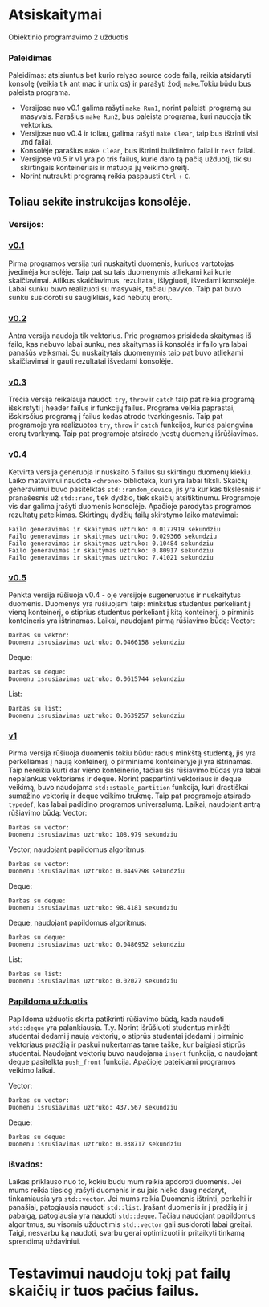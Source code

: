 # Atsiskaitymai
Obiektinio programavimo 2 užduotis
### Paleidimas

Paleidimas: atsisiuntus bet kurio relyso source code failą, reikia atsidaryti konsolę (veikia tik ant mac ir unix os) ir parašyti žodį `make`.Tokiu būdu bus paleista programa. 

- Versijose nuo v0.1 galima rašyti `make Run1`, norint paleisti programą su masyvais. Parašius `make Run2`, bus paleista programa, kuri naudoja tik vektorius. 
- Versijose nuo v0.4 ir toliau, galima rašyti `make Clear`, taip bus ištrinti visi .md failai.
- Konsolėje parašius `make Clean`, bus ištrinti buildinimo failai ir `test` failai.
- Versijose v0.5 ir v1 yra po tris failus, kurie daro tą pačią užduotį, tik su skirtingais konteineriais ir matuoja jų veikimo greitį.
- Norint nutraukti programą reikia paspausti `Ctrl` + `C`.
  
## Toliau sekite instrukcijas konsolėje.
  

### Versijos:
### [v0.1](https://github.com/Tomura69/Atsiskaitymai/releases/tag/v0.1)


Pirma programos versija turi nuskaityti duomenis, kuriuos vartotojas įvedinėja konsolėje. Taip pat su tais duomenymis atliekami kai kurie skaičiavimai. Atlikus skaičiavimus, rezultatai, išlygiuoti, išvedami konsolėje. Labai sunku buvo realizuoti su masyvais, tačiau pavyko. Taip pat buvo sunku susidoroti su saugikliais, kad nebūtų erorų.


### [v0.2](https://github.com/Tomura69/Atsiskaitymai/releases/tag/v.0.2)

Antra versija naudoja tik vektorius. Prie programos prisideda skaitymas iš failo, kas nebuvo labai sunku, nes skaitymas iš konsolės ir failo yra labai panašūs veiksmai. Su nuskaitytais duomenymis taip pat buvo atliekami skaičiavimai ir gauti rezultatai išvedami konsolėje.

### [v0.3](https://github.com/Tomura69/Atsiskaitymai/releases/tag/v.0.3)

Trečia versija reikalauja naudoti `try`, `throw` ir `catch` taip pat reikia programą išskirstyti į header failus ir funkcijų failus. Programa veikia paprastai, išskirsčius programą į failus kodas atrodo tvarkingesnis. Taip pat programoje yra realizuotos `try`, `throw` ir `catch` funkcijos, kurios palengvina erorų tvarkymą. Taip pat programoje atsirado įvestų duomenų išrūšiavimas.

### [v0.4](https://github.com/Tomura69/Atsiskaitymai/releases/tag/v.0.4)

Ketvirta versija generuoja ir nuskaito 5 failus su skirtingu duomenų kiekiu. Laiko matavimui naudota `<chrono>` biblioteka, kuri yra labai tiksli. Skaičių generavimui buvo pasitelktas `std::random_device`, jis yra kur kas tikslesnis ir pranašesnis už `std::rand`, tiek dydžio, tiek skaičių atsitiktinumu. Programoje vis dar galima įrašyti duomenis konsolėje. Apačioje parodytas programos rezultatų pateikimas.
Skirtingų dydžių failų skirstymo laiko matavimai:
```
Failo generavimas ir skaitymas uztruko: 0.0177919 sekundziu
Failo generavimas ir skaitymas uztruko: 0.029366 sekundziu
Failo generavimas ir skaitymas uztruko: 0.10484 sekundziu
Failo generavimas ir skaitymas uztruko: 0.80917 sekundziu
Failo generavimas ir skaitymas uztruko: 7.41021 sekundziu
```

### [v0.5](https://github.com/Tomura69/Atsiskaitymai/releases/tag/v.0.5)

Penkta versija rūšiuoja v0.4 - oje versijoje sugeneruotus ir nuskaitytus duomenis. Duomenys yra rūšiuojami taip: minkštus studentus perkeliant į vieną konteinerį, o stiprius studentus perkeliant į kitą konteinerį, o pirminis konteineris yra ištrinamas. 
Laikai, naudojant pirmą rūšiavimo būdą:
Vector:
```
Darbas su vektor:
Duomenu isrusiavimas uztruko: 0.0466158 sekundziu
```
Deque:
```
Darbas su deque:
Duomenu isrusiavimas uztruko: 0.0615744 sekundziu
```
List:
```
Darbas su list:
Duomenu isrusiavimas uztruko: 0.0639257 sekundziu
```

### [v1](https://github.com/Tomura69/Atsiskaitymai/releases/tag/v.1)

Pirma versija rūšiuoja duomenis tokiu būdu: radus minkštą studentą, jis yra perkeliamas į naują konteinerį, o pirminiame konteineryje ji yra ištrinamas. Taip nereikia kurti dar vieno konteinerio, tačiau šis rūšiavimo būdas yra labai nepalankus vektoriams ir deque. Norint paspartinti vektoriaus ir deque veikimą, buvo naudojama `std::stable_partition` funkcija, kuri drastiškai sumažino vektorių ir deque veikimo trukmę. Taip pat programoje atsirado `typedef`, kas labai padidino programos universalumą.
Laikai, naudojant antrą rūšiavimo būdą:
Vector:
```
Darbas su vector:
Duomenu isrusiavimas uztruko: 108.979 sekundziu
```
Vector, naudojant papildomus algoritmus:
```
Darbas su vector:
Duomenu isrusiavimas uztruko: 0.0449798 sekundziu
```
Deque:
```
Darbas su deque:
Duomenu isrusiavimas uztruko: 98.4181 sekundziu
```
Deque, naudojant papildomus algoritmus:
```
Darbas su deque:
Duomenu isrusiavimas uztruko: 0.0486952 sekundziu
```
List:
```
Darbas su list:
Duomenu isrusiavimas uztruko: 0.02027 sekundziu
```

### [Papildoma užduotis](https://github.com/Tomura69/Atsiskaitymai/releases/tag/Papildoma)

Papildoma užduotis skirta patikrinti rūšiavimo būdą, kada naudoti `std::deque` yra palankiausia. T.y. Norint išrūšiuoti studentus minkšti studentai dedami į naują vektorių, o stiprūs studentai įdedami į pirminio vektoriaus pradžią ir paskui nukertamas tame taške, kur baigiasi stiprūs studentai. Naudojant vektorių buvo naudojama `insert` funkcija, o naudojant deque pasitelkta `push_front` funkcija. Apačioje pateikiami programos veikimo laikai.

Vector:
```
Darbas su vector:
Duomenu isrusiavimas uztruko: 437.567 sekundziu
```
Deque:
```
Darbas su deque:
Duomenu isrusiavimas uztruko: 0.038717 sekundziu
```

### Išvados:
Laikas priklauso nuo to, kokiu būdu mum reikia apdoroti duomenis. Jei mums reikia tiesiog įrašyti duomenis ir su jais nieko daug nedaryt, tinkamiausia yra `std::vector`. Jei mums reikia Duomenis ištrinti, perkelti ir panašiai, patogiausia naudoti `std::list`. Įrašant duomenis ir į pradžią ir į pabaigą, patogiausia yra naudoti `std::deque`. Tačiau naudojant papildomus algoritmus, su visomis užduotimis `std::vector` gali susidoroti labai greitai. Taigi, nesvarbu ką naudoti, svarbu gerai optimizuoti ir pritaikyti tinkamą sprendimą uždaviniui.


# Testavimui naudoju tokį pat failų skaičių ir tuos pačius failus.
